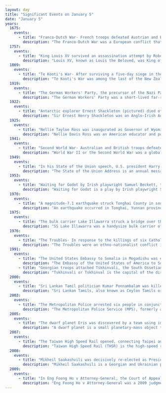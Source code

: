 ```yaml
---
layout: day
title: "Significant Events on January 5"
date: "January 5"
years:
  1675:
    events:
      - title: "Franco-Dutch War- French troops defeated Austrian and Brandenburg forces at the Battle of Turckheim in Alsace."
        description: "The Franco-Dutch War was a European conflict that lasted from 1672 to 1678. Its primary belligerents were France, backed at different times by Münster, Cologne, England, and the Swedish Empire, and the Dutch Republic, allied with the Holy Roman Empire, Spain, Brandenburg-Prussia and Denmark-Norway. The 1672 to 1674 Third Anglo-Dutch War and 1675 to 1679 Scanian War are considered related conflicts."
  1757:
    events:
      - title: "King Louis XV survived an assassination attempt by Robert-François Damiens, who later became the last person in France to be executed by drawing and quartering."
        description: "Louis XV, known as Louis the Beloved, was King of France from 1 September 1715 until his death in 1774. He succeeded his great-grandfather Louis XIV at the age of five. Until he reached maturity in 1723, the kingdom was ruled by his grand-uncle Philippe II, Duke of Orléans, as Regent of France. Cardinal Fleury was chief minister from 1726 until his death in 1743, at which time the king took sole control of the kingdom."
  1869:
    events:
      - title: "Te Kooti's War- After surviving a five-day siege in the pā at Ngātapa, Māori leader Te Kooti escaped from New Zealand's Armed Constabulary."
        description: "Te Kooti's War was among the last of the New Zealand Wars, the series of 19th-century conflicts in New Zealand between the Māori and the colonising European settlers. It was fought in the East Coast region and across the heavily forested central North Island and Bay of Plenty from 1868 to 1872, between government military forces and followers of spiritual leader Te Kooti Arikirangi Te Turuki."
  1919:
    events:
      - title: "The German Workers' Party, the precursor of the Nazi Party, was founded by Anton Drexler."
        description: "The German Workers' Party was a short-lived far-right political party established in the Weimar Republic after World War I. It only lasted from 5 January 1919 until 24 February 1920. The DAP was the precursor of the National Socialist German Workers' Party, commonly known as the Nazi Party."
  1922:
    events:
      - title: "Antarctic explorer Ernest Shackleton (pictured) died of a heart attack during his final expedition."
        description: "Sir Ernest Henry Shackleton was an Anglo-Irish Antarctic explorer who led three British expeditions to the Antarctic. He was one of the principal figures of the period known as the Heroic Age of Antarctic Exploration."
  1925:
    events:
      - title: "Nellie Tayloe Ross was inaugurated as Governor of Wyoming, the first woman to serve as governor of a U.S. state."
        description: "Nellie Davis Ross was an American educator and politician who served as the 14th governor of Wyoming from 1925 to 1927, and as the 28th and first female director of the United States Mint from 1933 to 1953. She was the first woman to serve as governor of a U.S. state, and remains the only woman to have served as governor of Wyoming. She was a Democrat and supported Prohibition. She ran for re-election but refused to campaign herself."
  1941:
    events:
      - title: "Second World War- Australian and British troops defeated Italian forces in Bardia, Libya, the first battle of the war in which an Australian Army formation took part."
        description: "World War II or the Second World War was a global conflict between two coalitions- the Allies and the Axis powers. Nearly all of the world's countries participated, with many nations mobilising all resources in pursuit of total war. Tanks and aircraft played major roles, enabling the strategic bombing of cities and delivery of the first and only nuclear weapons ever used in war. World War II was the deadliest conflict in history, resulting in 70 to 85 million deaths, more than half of which were civilians. Millions died in genocides, including the Holocaust, and by massacres, starvation, and disease. After the Allied victory, Germany, Austria, Japan, and Korea were occupied, and German and Japanese leaders were tried for war crimes."
  1949:
    events:
      - title: "In his State of the Union speech, U.S. president Harry S. Truman (pictured) announced- 'Every segment of our population, and every individual, has a right to expect from his government a fair deal.'"
        description: "The State of the Union Address is an annual message delivered by the president of the United States to a joint session of the United States Congress near the beginning of most calendar years on the current condition of the nation. The speech generally includes reports on the nation's budget, economy, news, agenda, progress, achievements and the president's priorities and legislative proposals."
  1953:
    events:
      - title: "Waiting for Godot by Irish playwright Samuel Beckett, termed the 'most significant English language play of the 20th century', premiered in Paris."
        description: "Waiting for Godot is a play by Irish playwright Samuel Beckett in which two characters, Vladimir (Didi) and Estragon (Gogo), engage in a variety of discussions and encounters while awaiting the titular Godot, who never arrives. Waiting for Godot is Beckett's reworking of his own original French-language play, En attendant Godot, and is subtitled 'a tragicomedy in two acts'. In a poll conducted by the British Royal National Theatre in 1998/99, it was voted as, 'the most significant English-language play of the 20th century'."
  1970:
    events:
      - title: "A magnitude-7.1 earthquake struck Tonghai County in southern China, killing at least 10,000 people and eventually spurring the creation of the nation's largest earthquake monitoring system."
        description: "An earthquake occurred in Tonghai, Yunnan province, China at 01-00-41 local time on 5 January 1970 with a moment magnitude of 7.1 and a maximum Mercalli intensity of X (Extreme). The strike-slip rupture originated on the Red River Fault, which had not experienced an earthquake above magnitude 7 since 1700. At least 10,000 people were killed, making it one of the deadliest in its decade. The tremor caused between US$5 and $25 million in damage, felt over an area of 8,781 km2 (3,390 sq mi). In Hanoi, North Vietnam, almost 483 km (300 mi) from the epicenter, victims left their homes as the rupture rumbled through the city."
  1975:
    events:
      - title: "The bulk carrier Lake Illawarra struck a bridge over the River Derwent in Hobart, Tasmania, Australia, causing the deaths of seven of the ship's crewmen and five motorists on the bridge."
        description: "SS Lake Illawarra was a handysize bulk carrier of 7,274 tons in the service of the Australian National Line. This ship is known for causing the Tasman Bridge disaster when she collided with pylon 19 of Hobart's giant high concrete arch style Tasman Bridge on the evening of 5 January 1975 at 9.27 pm, resulting in the deaths of 12 people."
  1976:
    events:
      - title: "The Troubles- In response to the killings of six Catholics the night before, South Armagh Republican Action Force gunmen killed ten Protestants in County Armagh, Northern Ireland."
        description: "The Troubles were an ethno-nationalist conflict in Northern Ireland that lasted for about 30 years from the late 1960s to 1998. Also known internationally as the Northern Ireland conflict, it began in the late 1960s and is usually deemed to have ended with the Good Friday Agreement of 1998. Although the Troubles mostly took place in Northern Ireland, at times violence spilled over into parts of the Republic of Ireland, England, and mainland Europe."
  1991:
    events:
      - title: "The United States Embassy to Somalia in Mogadishu was evacuated by helicopter airlift days after violence enveloped Mogadishu during the Somali Civil War."
        description: "The Embassy of the United States of America to Somalia is a diplomatic mission of the United States in Mogadishu, Somalia from 1960 to 1991. In 1957, the US opened a consulate-general in Mogadishu—the capital of the Trust Territory of Somalia, a UN trusteeship under Italian administration. The consulate was upgraded to embassy status in July 1960, when the US recognized Somalia's independence and appointed an ambassador. The embassy served to counter Soviet influence during the Cold War and also served as a base for the United States Agency for International Development, which had a large presence in the country. In 1989, the embassy moved from a dilapidated building in central Mogadishu to a new compound on the outskirts of the city."
      - title: "Georgian troops attacked Tskhinvali, the South Ossetian capital, beginning the First South Ossetia War."
        description: "Tskhinvali or Tskhinval is the capital of the disputed de facto independent Republic of South Ossetia, internationally considered part of Shida Kartli, Georgia. Tskhinvali Region, known historically as Samachablo, was always part of the Georgian state as a single military and administrative entity. It is located on the Great Liakhvi River approximately 100 kilometres (62 mi) northwest of the Georgian capital Tbilisi."
  2000:
    events:
      - title: "Sri Lankan Tamil politician Kumar Ponnambalam was killed in an assassination suspected to have been sanctioned by President Chandrika Kumaratunga."
        description: "Sri Lankan Tamils, also known as Ceylon Tamils or Eelam Tamils, are Tamils native to the South Asian island state of Sri Lanka. Today, they constitute a majority in the Northern Province, form the plurality in the Eastern Province and are in the minority throughout the rest of the country. 70% of Sri Lankan Tamils in Sri Lanka live in the Northern and Eastern provinces."
  2003:
    events:
      - title: "The Metropolitan Police arrested six people in conjunction with an alleged terrorist plot to release ricin on the London Underground, although no toxin was found."
        description: "The Metropolitan Police Service (MPS), formerly and still commonly known as the Metropolitan Police, or simply the Met, is the territorial police force responsible for law enforcement and crime prevention within Greater London. In addition, it is responsible for specialised tasks throughout the United Kingdom, such as dealing with counter-terrorism throughout the UK, and the protection of certain individuals, including the monarch, royal family, governmental officials, and other designated figures. It is also referred to as an eponym as Scotland Yard or the Yard, after the location of its original headquarters in Great Scotland Yard, Whitehall, in the 19th century. The Met is presently headquartered at New Scotland Yard, on the Victoria Embankment."
  2005:
    events:
      - title: "The dwarf planet Eris was discovered by a team using images from the Samuel Oschin telescope at Palomar Observatory."
        description: "A dwarf planet is a small planetary-mass object that is in direct orbit around the Sun, massive enough to be gravitationally rounded, but insufficient to achieve orbital dominance like the eight classical planets of the Solar System. The prototypical dwarf planet is Pluto, which for decades was regarded as a planet before the 'dwarf' concept was adopted in 2006."
  2007:
    events:
      - title: "The Taiwan High Speed Rail opened, connecting Taipei and Kaohsiung."
        description: "Taiwan High Speed Rail (THSR) is the high-speed railway network in Taiwan, which consists of a single line that runs approximately 350 km (217 mi) along the western coast of the island, from the capital Taipei in the north to the southern city of Kaohsiung. With construction and operations managed by a private company, Taiwan High Speed Rail Corporation (THSRC), which also operates the line, the total cost of the project was NT$513.3 billion in 1998. The system's technology is based primarily on Japan's Shinkansen."
  2008:
    events:
      - title: "Mikheil Saakashvili was decisively re-elected as President of Georgia in 'the first genuinely competitive presidential election' in the history of the country."
        description: "Mikheil Saakashvili is a Georgian and Ukrainian politician and jurist. He was the third president of Georgia for two consecutive terms from 25 January 2004 to 17 November 2013. He is the founder and former chairman of Georgia's United National Movement party. From May 2015 until November 2016, Saakashvili was the governor of Ukraine's Odesa Oblast. After resigning, he was temporarily exiled, but returned in 2019 under a new President. Saakashvili returned to Georgia in 2021, and has been imprisoned there since then."
  2009:
    events:
      - title: "In Eng Foong Ho v Attorney-General, the Court of Appeal of Singapore held that equality before the law was satisfied by a 'reasonable nexus' between state action and the object of the law."
        description: "Eng Foong Ho v Attorney-General was a 2009 judgment of the Court of Appeal of Singapore, on appeal from a 2008 decision of the High Court. The main issue raised by the case was whether the Collector of Land Revenue had treated the plaintiffs, who were devotees of the Jin Long Si Temple, unequally by compulsorily acquiring for public purposes the land on which the temple stood but not the lands of a Hindu mission and a Christian church nearby. It was alleged that the authorities had acted in violation of Article 12(1) of the Constitution of the Republic of Singapore, which guarantees the rights to equality before the law and equal protection of the law."
---
```

